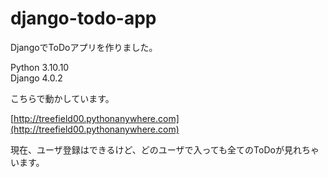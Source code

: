 # django-todo-app

DjangoでToDoアプリを作りました。  
  
Python 3.10.10  
Django 4.0.2  
  
こちらで動かしています。  
  
[http://treefield00.pythonanywhere.com](http://treefield00.pythonanywhere.com)

現在、ユーザ登録はできるけど、どのユーザで入っても全てのToDoが見れちゃいます。